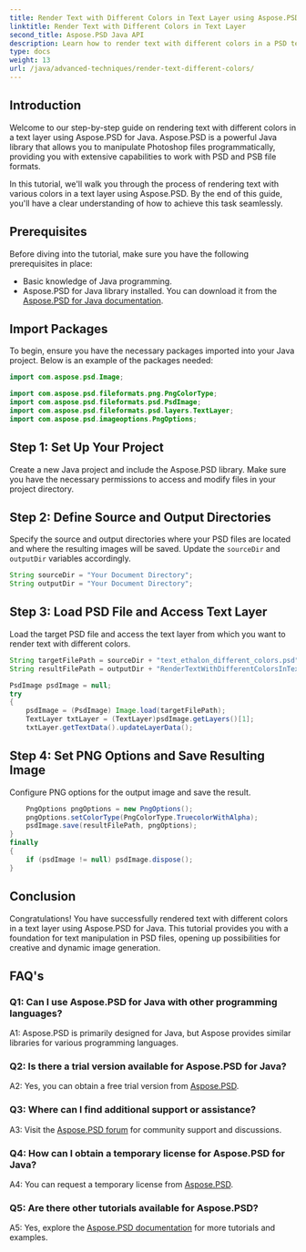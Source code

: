```yaml
---
title: Render Text with Different Colors in Text Layer using Aspose.PSD for Java
linktitle: Render Text with Different Colors in Text Layer
second_title: Aspose.PSD Java API
description: Learn how to render text with different colors in a PSD text layer using Aspose.PSD for Java. Follow our step-by-step guide for seamless results.
type: docs
weight: 13
url: /java/advanced-techniques/render-text-different-colors/
---
```

## Introduction

Welcome to our step-by-step guide on rendering text with different colors in a text layer using Aspose.PSD for Java. Aspose.PSD is a powerful Java library that allows you to manipulate Photoshop files programmatically, providing you with extensive capabilities to work with PSD and PSB file formats.

In this tutorial, we'll walk you through the process of rendering text with various colors in a text layer using Aspose.PSD. By the end of this guide, you'll have a clear understanding of how to achieve this task seamlessly.

## Prerequisites

Before diving into the tutorial, make sure you have the following prerequisites in place:

- Basic knowledge of Java programming.
- Aspose.PSD for Java library installed. You can download it from the [Aspose.PSD for Java documentation](https://reference.aspose.com/psd/java/).

## Import Packages

To begin, ensure you have the necessary packages imported into your Java project. Below is an example of the packages needed:

```java
import com.aspose.psd.Image;

import com.aspose.psd.fileformats.png.PngColorType;
import com.aspose.psd.fileformats.psd.PsdImage;
import com.aspose.psd.fileformats.psd.layers.TextLayer;
import com.aspose.psd.imageoptions.PngOptions;
```

## Step 1: Set Up Your Project

Create a new Java project and include the Aspose.PSD library. Make sure you have the necessary permissions to access and modify files in your project directory.

## Step 2: Define Source and Output Directories

Specify the source and output directories where your PSD files are located and where the resulting images will be saved. Update the `sourceDir` and `outputDir` variables accordingly.

```java
String sourceDir = "Your Document Directory";
String outputDir = "Your Document Directory";
```

## Step 3: Load PSD File and Access Text Layer

Load the target PSD file and access the text layer from which you want to render text with different colors.

```java
String targetFilePath = sourceDir + "text_ethalon_different_colors.psd";
String resultFilePath = outputDir + "RenderTextWithDifferentColorsInTextLayer_out.png";

PsdImage psdImage = null;
try
{
    psdImage = (PsdImage) Image.load(targetFilePath);
    TextLayer txtLayer = (TextLayer)psdImage.getLayers()[1];
    txtLayer.getTextData().updateLayerData();
```

## Step 4: Set PNG Options and Save Resulting Image

Configure PNG options for the output image and save the result.

```java
    PngOptions pngOptions = new PngOptions();
    pngOptions.setColorType(PngColorType.TruecolorWithAlpha);
    psdImage.save(resultFilePath, pngOptions);
}
finally
{
    if (psdImage != null) psdImage.dispose();
}
```

## Conclusion

Congratulations! You have successfully rendered text with different colors in a text layer using Aspose.PSD for Java. This tutorial provides you with a foundation for text manipulation in PSD files, opening up possibilities for creative and dynamic image generation.

## FAQ's

### Q1: Can I use Aspose.PSD for Java with other programming languages?

A1: Aspose.PSD is primarily designed for Java, but Aspose provides similar libraries for various programming languages.

### Q2: Is there a trial version available for Aspose.PSD for Java?

A2: Yes, you can obtain a free trial version from [Aspose.PSD](https://releases.aspose.com/).

### Q3: Where can I find additional support or assistance?

A3: Visit the [Aspose.PSD forum](https://forum.aspose.com/c/psd/34) for community support and discussions.

### Q4: How can I obtain a temporary license for Aspose.PSD for Java?

A4: You can request a temporary license from [Aspose.PSD](https://purchase.aspose.com/temporary-license/).

### Q5: Are there other tutorials available for Aspose.PSD?

A5: Yes, explore the [Aspose.PSD documentation](https://reference.aspose.com/psd/java/) for more tutorials and examples.
